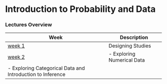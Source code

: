 # Introduction to Probability and Data

### Lectures Overview

| Week | Description |
|--------------------------------------------------------------------------------------------------------------|-------------------------------------------------------------------------------------------------------------------------------------------------------------------|
| [week 1](https://github.com/tuanvu216/coursera-duke/tree/master/statistics_with_R/1_probability_intro/lecture/week1) | Designing Studies |
| [week 2](https://github.com/tuanvu216/coursera-duke/tree/master/statistics_with_R/1_probability_intro/lecture/week2) | - Exploring Numerical Data  
- Exploring Categorical Data and Introduction to Inference |
